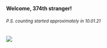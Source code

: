 #### Welcome, 374th stranger!

###### <sup>P.S. counting started approximately in 10.01.21</sup>

<img src="https://kraftwerk28.pp.ua/vcnt.png"></img>
